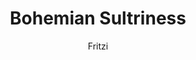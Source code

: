---
title: Bohemian Sultriness
url: https://bohemiansultriness.nekoweb.org
author: Fritzi
button: bohemiansultriness.gif
---